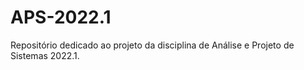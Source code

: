 # APS-2022.1
Repositório dedicado ao projeto da disciplina de Análise e Projeto de Sistemas 2022.1.
